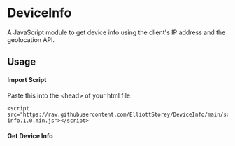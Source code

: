 # DeviceInfo
A JavaScript module to get device info using the client's IP address and the geolocation API.
## Usage
#### Import Script
Paste this into the \<head> of your html file:
```
<script src="https://raw.githubusercontent.com/ElliottStorey/DeviceInfo/main/scripts/device-info.1.0.min.js"></script>
```
#### Get Device Info
